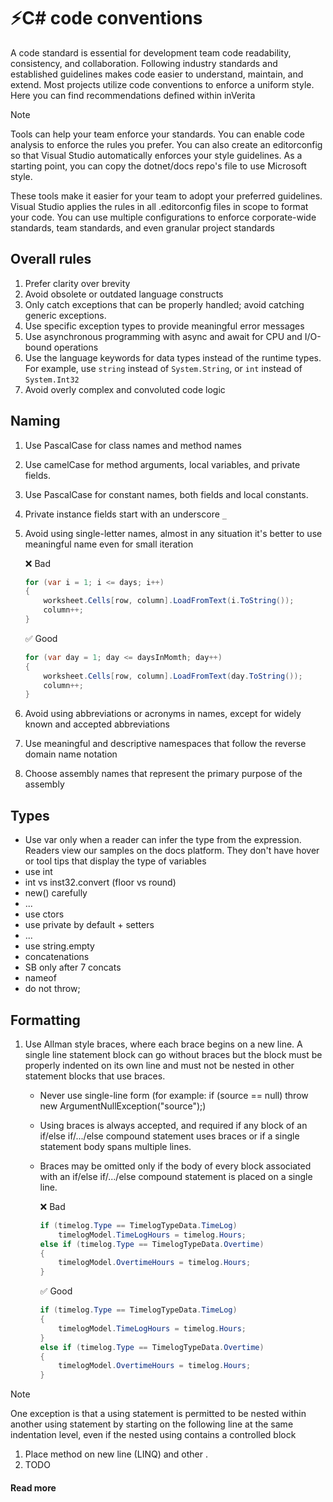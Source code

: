 # :zap:C# code conventions

A code standard is essential for development team code readability, consistency, and collaboration. Following industry standards and established guidelines makes code easier to understand, maintain, and extend. Most projects utilize code conventions to enforce a uniform style. Here you can find recommendations defined within inVerita

> [!NOTE]  
> Tools can help your team enforce your standards. You can enable code analysis to enforce the rules 
> you prefer. You can also create an editorconfig so that Visual Studio automatically enforces your 
> style guidelines. As a starting point, you can copy the dotnet/docs repo's file to use Microsoft style.
>  
> These tools make it easier for your team to adopt your preferred guidelines. Visual Studio applies 
> the rules in all .editorconfig files in scope to format your code. You can use multiple 
> configurations to enforce corporate-wide standards, team standards, and even granular project 
> standards


## Overall rules
1. Prefer clarity over brevity
2. Avoid obsolete or outdated language constructs
3. Only catch exceptions that can be properly handled; avoid catching generic exceptions.
4. Use specific exception types to provide meaningful error messages
5. Use asynchronous programming with async and await for CPU and I/O-bound operations
6. Use the language keywords for data types instead of the runtime types. For example, use `string` instead of `System.String`, or `int` instead of `System.Int32`
7. Avoid overly complex and convoluted code logic
## Naming
1. Use PascalCase for class names and method names
2. Use camelCase for method arguments, local variables, and private fields.
3. Use PascalCase for constant names, both fields and local constants.
4. Private instance fields start with an underscore `_`
5. Avoid using single-letter names, almost in any situation it's better to use meaningful name even for small iteration  
   
    :x: Bad  
    ```csharp
    for (var i = 1; i <= days; i++)
    {
        worksheet.Cells[row, column].LoadFromText(i.ToString());
        column++;
    }
    ```
    :white_check_mark: Good  

    ```csharp
    for (var day = 1; day <= daysInMomth; day++)
    {
        worksheet.Cells[row, column].LoadFromText(day.ToString());
        column++;
    }
    ```
6. Avoid using abbreviations or acronyms in names, except for widely known and accepted abbreviations
7. Use meaningful and descriptive namespaces that follow the reverse domain name notation
8. Choose assembly names that represent the primary purpose of the assembly

## Types
- Use var only when a reader can infer the type from the expression. Readers view our samples on the docs platform. They don't have hover or tool tips that display the type of variables
- use int
- int vs inst32.convert (floor vs round)
- new() carefully
- ...
- use ctors
- use private by default + setters
- ...
- use string.empty
- concatenations
- SB only after 7 concats
- nameof
- do not throw;

## Formatting
1. Use Allman style braces, where each brace begins on a new line. A single line statement block can go without braces but the block must be properly indented on its own line and must not be nested in other statement blocks that use braces. 
    - Never use single-line form (for example: if (source == null) throw new ArgumentNullException("source");)
    - Using braces is always accepted, and required if any block of an if/else if/.../else compound statement uses braces or if a single statement body spans multiple lines.
    - Braces may be omitted only if the body of every block associated with an if/else if/.../else compound statement is placed on a single line.

        :x: Bad  
        ```csharp
        if (timelog.Type == TimelogTypeData.TimeLog)
            timelogModel.TimeLogHours = timelog.Hours;
        else if (timelog.Type == TimelogTypeData.Overtime)
        {
            timelogModel.OvertimeHours = timelog.Hours;
        }
        ```

        :white_check_mark: Good  
        ```csharp
        if (timelog.Type == TimelogTypeData.TimeLog)
        {
            timelogModel.TimeLogHours = timelog.Hours;
        }
        else if (timelog.Type == TimelogTypeData.Overtime)
        {
            timelogModel.OvertimeHours = timelog.Hours;
        }
        ```
> [!NOTE]  
> One exception is that a using statement is permitted to be nested within another using
> statement by starting on the following line at the same indentation level, even if the
> nested using contains a controlled block

1. Place method on new line (LINQ) and other .
2. TODO



#### Read more


